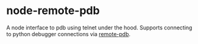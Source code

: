 # node-remote-pdb

A node interface to pdb using telnet under the hood. Supports connecting to python debugger
connections via [remote-pdb](https://github.com/ionelmc/python-remote-pdb).
